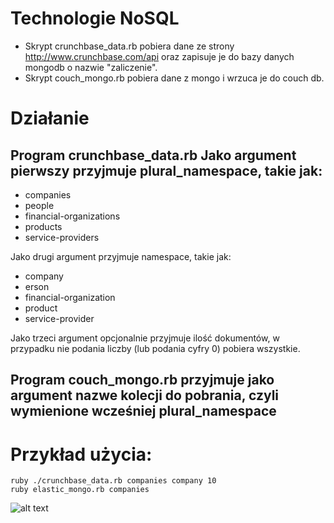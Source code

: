 # Technologie NoSQL

* Skrypt crunchbase_data.rb pobiera dane ze strony http://www.crunchbase.com/api oraz zapisuje je do bazy danych mongodb o nazwie "zaliczenie".
* Skrypt couch_mongo.rb pobiera dane z mongo i wrzuca je do couch db.

# Działanie
## Program crunchbase_data.rb Jako argument pierwszy przyjmuje plural_namespace, takie jak:

* companies 
* people 
* financial-organizations 
* products 
* service-providers

Jako drugi argument przyjmuje namespace, takie jak:

* company
* erson
* financial-organization
* product
* service-provider

Jako trzeci argument opcjonalnie przyjmuje ilość dokumentów, w przypadku nie podania liczby (lub podania cyfry 0) pobiera wszystkie.

## Program couch_mongo.rb przyjmuje jako argument nazwe kolecji do pobrania, czyli wymienione wcześniej plural_namespace

# Przykład użycia:
	ruby ./crunchbase_data.rb companies company 10
	ruby elastic_mongo.rb companies



![alt text](http://i.imgur.com/WWLYo.gif)
